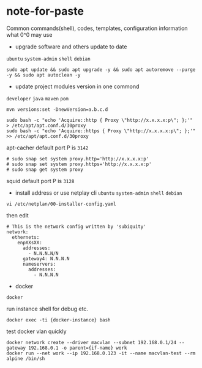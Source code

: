 # note-for-paste
Common commands(shell), codes, templates, configuration information what 0^0 may use



* upgrade software and others update to date

`ubuntu` `system-admin` `shell` `debian`

```shell
sudo apt update && sudo apt upgrade -y && sudo apt autoremove --purge -y && sudo apt autoclean -y
```

* update project modules version in one commond

`developer` `java` `maven` `pom`

```
mvn versions:set -DnewVersion=a.b.c.d
```

```
sudo bash -c "echo 'Acquire::http { Proxy \"http://x.x.x.x:p\"; };'"  > /etc/apt/apt.conf.d/30proxy
sudo bash -c "echo 'Acquire::https { Proxy \"http://x.x.x.x:p\"; };'"  >> /etc/apt/apt.conf.d/30proxy
```
apt-cacher default port P is `3142`

```
# sudo snap set system proxy.http='http://x.x.x.x:p'
# sudo snap set system proxy.https='http://x.x.x.x:p'
# sudo snap get system proxy
```
squid default port P is `3128`

* install address  or use netplay cli
`ubuntu` `system-admin` `shell` `debian`

```
vi /etc/netplan/00-installer-config.yaml 
```
then edit
```
# This is the network config written by 'subiquity'
network:
  ethernets:
    enpXXsXX:  
      addresses:
        - N.N.N.N/N
      gateway4: N.N.N.N
      nameservers:
        addresses:
          - N.N.N.N
```

* docker

`docker` 

run instance shell for debug etc.
```
docker exec -ti {docker-instance} bash
```

test docker vlan quickly
```
docker network create --driver macvlan --subnet 192.168.0.1/24 --gateway 192.168.0.1 -o parent={if-name} work
docker run --net work --ip 192.168.0.123 -it --name macvlan-test --rm alpine /bin/sh
```
